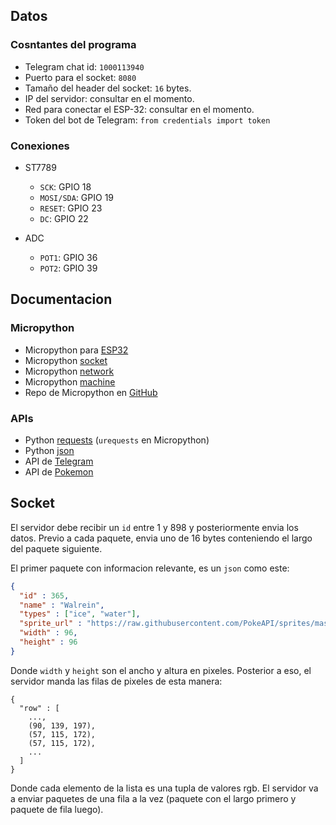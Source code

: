 ## Datos

### Cosntantes del programa 

- Telegram chat id: `1000113940`
- Puerto para el socket: `8080`
- Tamaño del header del socket: `16` bytes.
- IP del servidor: consultar en el momento.
- Red para conectar el ESP-32: consultar en el momento.
- Token del bot de Telegram: `from credentials import token` 

### Conexiones

- ST7789
  - `SCK`: GPIO 18
  - `MOSI/SDA`: GPIO 19
  - `RESET`: GPIO 23
  - `DC`: GPIO 22

- ADC
  - `POT1`: GPIO 36
  - `POT2`: GPIO 39

## Documentacion

### Micropython

- Micropython para [ESP32](https://docs.micropython.org/en/latest/esp32/quickref.html)
- Micropython [socket](https://docs.micropython.org/en/latest/library/socket.html)
- Micropython [network](https://docs.micropython.org/en/latest/library/network.html)
- Micropython [machine](https://docs.micropython.org/en/latest/library/machine.html)
- Repo de Micropython en [GitHub](https://github.com/micropython/micropython)

### APIs

- Python [requests](https://realpython.com/python-requests/) (`urequests` en Micropython)
- Python [json](https://www.w3schools.com/python/python_json.asp)
- API de [Telegram](https://core.telegram.org/bots/api)
- API de [Pokemon](https://pokeapi.co/docs/v2)

## Socket

El servidor debe recibir un `id` entre 1 y 898 y posteriormente envia los datos. Previo a cada paquete, envia uno de 16 bytes conteniendo el largo del paquete siguiente. 

El primer paquete con informacion relevante, es un `json` como este:

```json
{
  "id" : 365,
  "name" : "Walrein",
  "types" : ["ice", "water"],
  "sprite_url" : "https://raw.githubusercontent.com/PokeAPI/sprites/master/sprites/pokemon/365.png",
  "width" : 96,
  "height" : 96
}
```

Donde `width` y `height` son el ancho y altura en pixeles. Posterior a eso, el servidor manda las filas de pixeles de esta manera:

```
{
  "row" : [
    ..., 
    (90, 139, 197), 
    (57, 115, 172), 
    (57, 115, 172),  
    ...
  ]
}
```

Donde cada elemento de la lista es una tupla de valores rgb. El servidor va a enviar paquetes de una fila a la vez (paquete con el largo primero y paquete de fila luego).
